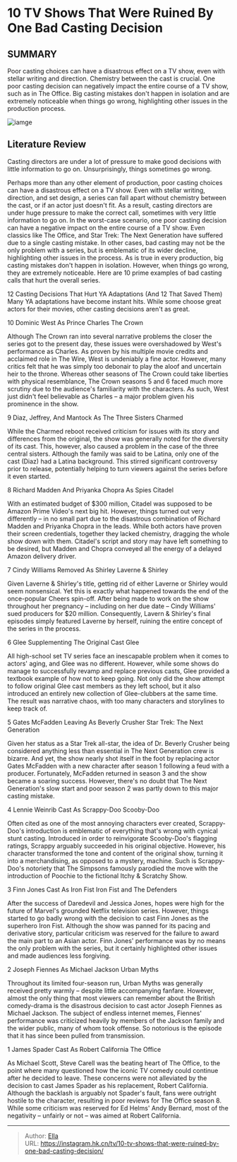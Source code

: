# 10 TV Shows That Were Ruined By One Bad Casting Decision


## SUMMARY 


 Poor casting choices can have a disastrous effect on a TV show, even with stellar writing and direction. Chemistry between the cast is crucial. 
 One poor casting decision can negatively impact the entire course of a TV show, such as in The Office. 
 Big casting mistakes don&#39;t happen in isolation and are extremely noticeable when things go wrong, highlighting other issues in the production process. 

![iamge](https://static1.srcdn.com/wordpress/wp-content/uploads/2024/01/james-spader-as-robert-california-from-the-office-gates-mcfadden-as-doctor-beverly-crusher-from-star-trek-tng.jpg)

## Literature Review

Casting directors are under a lot of pressure to make good decisions with little information to go on. Unsurprisingly, things sometimes go wrong. 




Perhaps more than any other element of production, poor casting choices can have a disastrous effect on a TV show. Even with stellar writing, direction, and set design, a series can fall apart without chemistry between the cast, or if an actor just doesn&#39;t fit. As a result, casting directors are under huge pressure to make the correct call, sometimes with very little information to go on.
In the worst-case scenario, one poor casting decision can have a negative impact on the entire course of a TV show. Even classics like The Office, and Star Trek: The Next Generation have suffered due to a single casting mistake. In other cases, bad casting may not be the only problem with a series, but is emblematic of its wider decline, highlighting other issues in the process. As is true in every production, big casting mistakes don&#39;t happen in isolation. However, when things go wrong, they are extremely noticeable. Here are 10 prime examples of bad casting calls that hurt the overall series.
            
 
 12 Casting Decisions That Hurt YA Adaptations (And 12 That Saved Them) 
Many YA adaptations have become instant hits. While some choose great actors for their movies, other casting decisions aren&#39;t as great.












 








 10  Dominic West As Prince Charles 
The Crown


 







Although The Crown ran into several narrative problems the closer the series got to the present day, these issues were overshadowed by West&#39;s performance as Charles. As proven by his multiple movie credits and acclaimed role in The Wire, West is undeniably a fine actor. However, many critics felt that he was simply too debonair to play the aloof and uncertain heir to the throne. Whereas other seasons of The Crown could take liberties with physical resemblance, The Crown seasons 5 and 6 faced much more scrutiny due to the audience&#39;s familiarity with the characters. As such, West just didn&#39;t feel believable as Charles – a major problem given his prominence in the show.





 9  Diaz, Jeffrey, And Mantock As The Three Sisters 
Charmed
        

While the Charmed reboot received criticism for issues with its story and differences from the original, the show was generally noted for the diversity of its cast. This, however, also caused a problem in the case of the three central sisters. Although the family was said to be Latina, only one of the cast (Diaz) had a Latina background. This stirred significant controversy prior to release, potentially helping to turn viewers against the series before it even started.





 8  Richard Madden And Priyanka Chopra As Spies 
Citadel


 







With an estimated budget of $300 million, Citadel was supposed to be Amazon Prime Video&#39;s next big hit. However, things turned out very differently – in no small part due to the disastrous combination of Richard Madden and Priyanka Chopra in the leads. While both actors have proven their screen credentials, together they lacked chemistry, dragging the whole show down with them. Citadel&#39;s script and story may have left something to be desired, but Madden and Chopra conveyed all the energy of a delayed Amazon delivery driver.





 7  Cindy Williams Removed As Shirley 
Laverne &amp; Shirley
        

Given Laverne &amp; Shirley&#39;s title, getting rid of either Laverne or Shirley would seem nonsensical. Yet this is exactly what happened towards the end of the once-popular Cheers spin-off. After being made to work on the show throughout her pregnancy – including on her due date – Cindy Williams&#39; sued producers for $20 million. Consequently, Lavern &amp; Shirley&#39;s final episodes simply featured Laverne by herself, ruining the entire concept of the series in the process.





 6  Glee Supplementing The Original Cast 
Glee
        

All high-school set TV series face an inescapable problem when it comes to actors&#39; aging, and Glee was no different. However, while some shows do manage to successfully revamp and replace previous casts, Glee provided a textbook example of how not to keep going. Not only did the show attempt to follow original Glee cast members as they left school, but it also introduced an entirely new collection of Glee-clubbers at the same time. The result was narrative chaos, with too many characters and storylines to keep track of.





 5  Gates McFadden Leaving As Beverly Crusher 
Star Trek: The Next Generation


 







Given her status as a Star Trek all-star, the idea of Dr. Beverly Crusher being considered anything less than essential in The Next Generation crew is bizarre. And yet, the show nearly shot itself in the foot by replacing actor Gates McFadden with a new character after season 1 following a feud with a producer. Fortunately, McFadden returned in season 3 and the show became a soaring success. However, there&#39;s no doubt that The Next Generation&#39;s slow start and poor season 2 was partly down to this major casting mistake.





 4  Lennie Weinrib Cast As Scrappy-Doo 
Scooby-Doo
        

Often cited as one of the most annoying characters ever created, Scrappy-Doo&#39;s introduction is emblematic of everything that&#39;s wrong with cynical stunt casting. Introduced in order to reinvigorate Scooby-Doo&#39;s flagging ratings, Scrappy arguably succeeded in his original objective. However, his character transformed the tone and content of the original show, turning it into a merchandising, as opposed to a mystery, machine.
Such is Scrappy-Doo&#39;s notoriety that The Simpsons famously parodied the move with the introduction of Poochie to the fictional Itchy &amp; Scratchy Show.







 3  Finn Jones Cast As Iron Fist 
Iron Fist and The Defenders
        

After the success of Daredevil and Jessica Jones, hopes were high for the future of Marvel&#39;s grounded Netflix television series. However, things started to go badly wrong with the decision to cast Finn Jones as the superhero Iron Fist. Although the show was panned for its pacing and derivative story, particular criticism was reserved for the failure to award the main part to an Asian actor. Finn Jones&#39; performance was by no means the only problem with the series, but it certainly highlighted other issues and made audiences less forgiving.





 2  Joseph Fiennes As Michael Jackson 
Urban Myths
        

Throughout its limited four-season run, Urban Myths was generally received pretty warmly – despite little accompanying fanfare. However, almost the only thing that most viewers can remember about the British comedy-drama is the disastrous decision to cast actor Joseph Fiennes as Michael Jackson. The subject of endless internet memes, Fiennes&#39; performance was criticized heavily by members of the Jackson family and the wider public, many of whom took offense. So notorious is the episode that it has since been pulled from transmission.





 1  James Spader Cast As Robert California 
The Office
        

As Michael Scott, Steve Carell was the beating heart of The Office, to the point where many questioned how the iconic TV comedy could continue after he decided to leave. These concerns were not alleviated by the decision to cast James Spader as his replacement, Robert California. Although the backlash is arguably not Spader&#39;s fault, fans were outright hostile to the character, resulting in poor reviews for The Office season 8. While some criticism was reserved for Ed Helms&#39; Andy Bernard, most of the negativity – unfairly or not – was aimed at Robert California.


---

> Author: [Ella](https://instagram.hk.cn/)  
> URL: https://instagram.hk.cn/tv/10-tv-shows-that-were-ruined-by-one-bad-casting-decision/  

